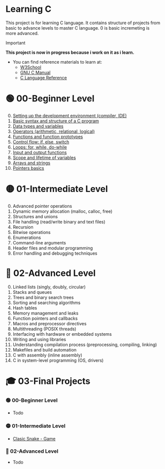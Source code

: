 # Learning C 

This project is for learning C language. It contains structure of projects from basic to advance levels
to master C language. 0 is basic incremeting is more advanced.

> [!IMPORTANT]
> **This project is now in progress because i work on it as i learn.**

- You can find reference materials to learn at:
    - [W3School](https://www.w3schools.com/c/index.php)
    - [GNU C Manual](https://www.gnu.org/software/gnu-c-manual/gnu-c-manual.html)
    - [C Language Reference](https://en.cppreference.com/w/c/language.html)

# 🟢 00-Beginner Level
0. [Setting up the development environment (compiler, IDE)](00-Beginner/00-Developement_enviroment/)
1. [Basic syntax and structure of a C program](00-Beginner/01-Basic_syntax)
2. [Data types and variables](00-Beginner/02-Data_types_and_variables)
3. [Operators (arithmetic, relational, logical)](00-Beginner/03-Operators)
4. [Functions and function prototypes](00-Beginner/04-Functions)
5. [Control flow: if, else, switch](00-Beginner/05-Control_flow)
6. [Loops: for, while, do-while](00-Beginner/06-Loops)
7. [Input and output functions](00-Beginner/07-Input_output_functions)
8. [Scope and lifetime of variables](00-Beginner/08-Scope_of_variables)
9. [Arrays and strings](00-Beginner/09-Arrays_Strings)
10. [Pointers basics](00-Beginner/10-Pointers)

# 🟡 01-Intermediate Level
0. Advanced pointer operations
1. Dynamic memory allocation (malloc, calloc, free)
2. Structures and unions
3. File handling (read/write binary and text files)
4. Recursion
5. Bitwise operations
6. Enumerations
7. Command-line arguments
8. Header files and modular programming
9. Error handling and debugging techniques

# 🔴 02-Advanced Level
0. Linked lists (singly, doubly, circular)
1. Stacks and queues
2. Trees and binary search trees
3. Sorting and searching algorithms
4. Hash tables
5. Memory management and leaks
6. Function pointers and callbacks
7. Macros and preprocessor directives
8. Multithreading (POSIX threads)
9. Interfacing with hardware or embedded systems
10. Writing and using libraries
11. Understanding compilation process (preprocessing, compiling, linking)
12. Makefiles and build automation
13. C with assembly (inline assembly)
14. C in system-level programming (OS, drivers)

# 🎓 03-Final Projects

### 🟢 00-Beginner Level
- Todo

### 🟡 01-Intermediate Level
- [Clasic Snake - Game]()

### 🔴 02-Advanced Level
- Todo
